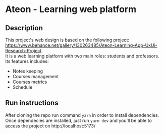 # Ateon - Learning web platform

## Description
This project's web design is based on the following project: https://www.behance.net/gallery/130263485/Ateon-Learning-App-UxUi-Research-Project</br>
It is a web learning platform with two main roles: students and professors.</br>
Its features includes:
- Notes keeping
- Courses management
- Courses metrics
- Schedule

## Run instructions
After cloning the repo run command `yarn` in order to install dependencies.</br>
Once dependecies are installed, just run `yarn dev` and you'll be able to access the project on http://localhost:5173/
